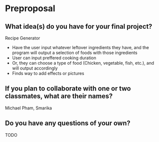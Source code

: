 # Preproposal

## What idea(s) do you have for your final project?

Recipe Generator
- Have the user input whatever leftover ingredients they have, and the program will output a selection of foods with those ingredients
- User can input preffered cooking duration
- Or, they can choose a type of food (Chicken, vegetable, fish, etc.), and will output accordingly
- Finds way to add effects or pictures


## If you plan to collaborate with one or two classmates, what are their names?

Michael Pham, Smarika


## Do you have any questions of your own?

TODO
